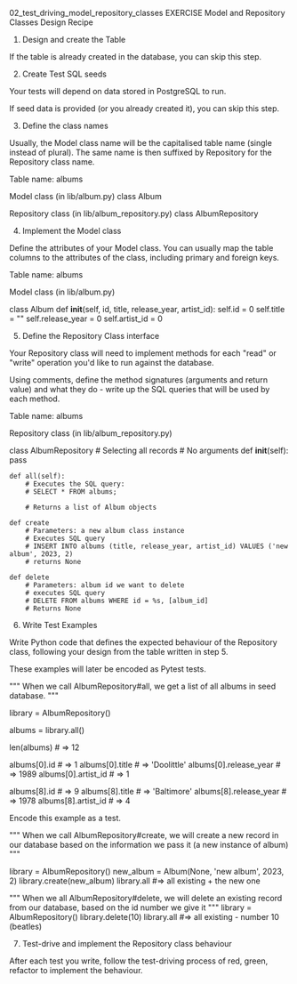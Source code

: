 02_test_driving_model_repository_classes EXERCISE
Model and Repository Classes Design Recipe

1. Design and create the Table

If the table is already created in the database, you can skip this step.

2. Create Test SQL seeds

Your tests will depend on data stored in PostgreSQL to run.

If seed data is provided (or you already created it), you can skip this step.

3. Define the class names

Usually, the Model class name will be the capitalised table name (single instead of plural). The same name is then suffixed by Repository for the Repository class name.

Table name: albums

Model class (in lib/album.py)
class Album

Repository class (in lib/album_repository.py)
class AlbumRepository

4. Implement the Model class

Define the attributes of your Model class. You can usually map the table columns to the attributes of the class, including primary and foreign keys.

Table name: albums
 
Model class
(in lib/album.py)

class Album
    def __init__(self, id, title, release_year, artist_id):
        self.id = 0
        self.title = ""
        self.release_year = 0
        self.artist_id = 0

5. Define the Repository Class interface

Your Repository class will need to implement methods for each "read" or "write" operation you'd like to run against the database.

Using comments, define the method signatures (arguments and return value) and what they do - write up the SQL queries that will be used by each method.

Table name: albums

Repository class
(in lib/album_repository.py)

class AlbumRepository
    # Selecting all records
    # No arguments 
    def __init__(self):
        pass

    def all(self):
        # Executes the SQL query:
        # SELECT * FROM albums;

        # Returns a list of Album objects

    def create
        # Parameters: a new album class instance
        # Executes SQL query
        # INSERT INTO albums (title, release_year, artist_id) VALUES ('new album', 2023, 2)
        # returns None

    def delete
        # Parameters: album id we want to delete
        # executes SQL query
        # DELETE FROM albums WHERE id = %s, [album_id]
        # Returns None

    
    
6. Write Test Examples

Write Python code that defines the expected behaviour of the Repository class, following your design from the table written in step 5.

These examples will later be encoded as Pytest tests.

"""
When we call AlbumRepository#all,
we get a list of all albums in seed database.
"""

library = AlbumRepository()

albums = library.all()

len(albums) # => 12

albums[0].id # => 1
albums[0].title # => 'Doolittle'
albums[0].release_year # => 1989
albums[0].artist_id # => 1

albums[8].id # => 9
albums[8].title # => 'Baltimore'
albums[8].release_year # => 1978
albums[8].artist_id # => 4

Encode this example as a test.

"""
When we call AlbumRepository#create,
we will create a new record in our database
based on the information we pass it (a new instance of album)
"""

library = AlbumRepository()
new_album = Album(None, 'new album', 2023, 2)
library.create(new_album)
library.all #=> all existing + the new one

"""
When we all AlbumRepository#delete,
we will delete an existing record from our database,
based on the id number we give it
"""
library = AlbumRepository()
library.delete(10)
library.all #=> all existing - number 10 (beatles)



7. Test-drive and implement the Repository class behaviour

After each test you write, follow the test-driving process of red, green, refactor to implement the behaviour.